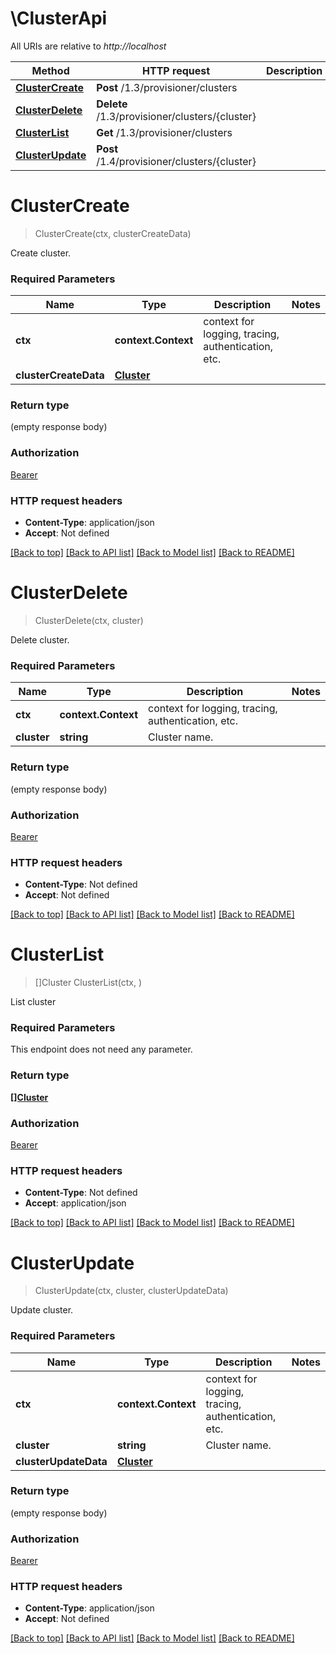 # \ClusterApi

All URIs are relative to *http://localhost*

Method | HTTP request | Description
------------- | ------------- | -------------
[**ClusterCreate**](ClusterApi.md#ClusterCreate) | **Post** /1.3/provisioner/clusters | 
[**ClusterDelete**](ClusterApi.md#ClusterDelete) | **Delete** /1.3/provisioner/clusters/{cluster} | 
[**ClusterList**](ClusterApi.md#ClusterList) | **Get** /1.3/provisioner/clusters | 
[**ClusterUpdate**](ClusterApi.md#ClusterUpdate) | **Post** /1.4/provisioner/clusters/{cluster} | 


# **ClusterCreate**
> ClusterCreate(ctx, clusterCreateData)


Create cluster.

### Required Parameters

Name | Type | Description  | Notes
------------- | ------------- | ------------- | -------------
 **ctx** | **context.Context** | context for logging, tracing, authentication, etc.
  **clusterCreateData** | [**Cluster**](Cluster.md)|  | 

### Return type

 (empty response body)

### Authorization

[Bearer](../README.md#Bearer)

### HTTP request headers

 - **Content-Type**: application/json
 - **Accept**: Not defined

[[Back to top]](#) [[Back to API list]](../README.md#documentation-for-api-endpoints) [[Back to Model list]](../README.md#documentation-for-models) [[Back to README]](../README.md)

# **ClusterDelete**
> ClusterDelete(ctx, cluster)


Delete cluster.

### Required Parameters

Name | Type | Description  | Notes
------------- | ------------- | ------------- | -------------
 **ctx** | **context.Context** | context for logging, tracing, authentication, etc.
  **cluster** | **string**| Cluster name. | 

### Return type

 (empty response body)

### Authorization

[Bearer](../README.md#Bearer)

### HTTP request headers

 - **Content-Type**: Not defined
 - **Accept**: Not defined

[[Back to top]](#) [[Back to API list]](../README.md#documentation-for-api-endpoints) [[Back to Model list]](../README.md#documentation-for-models) [[Back to README]](../README.md)

# **ClusterList**
> []Cluster ClusterList(ctx, )


List cluster

### Required Parameters
This endpoint does not need any parameter.

### Return type

[**[]Cluster**](Cluster.md)

### Authorization

[Bearer](../README.md#Bearer)

### HTTP request headers

 - **Content-Type**: Not defined
 - **Accept**: application/json

[[Back to top]](#) [[Back to API list]](../README.md#documentation-for-api-endpoints) [[Back to Model list]](../README.md#documentation-for-models) [[Back to README]](../README.md)

# **ClusterUpdate**
> ClusterUpdate(ctx, cluster, clusterUpdateData)


Update cluster.

### Required Parameters

Name | Type | Description  | Notes
------------- | ------------- | ------------- | -------------
 **ctx** | **context.Context** | context for logging, tracing, authentication, etc.
  **cluster** | **string**| Cluster name. | 
  **clusterUpdateData** | [**Cluster**](Cluster.md)|  | 

### Return type

 (empty response body)

### Authorization

[Bearer](../README.md#Bearer)

### HTTP request headers

 - **Content-Type**: application/json
 - **Accept**: Not defined

[[Back to top]](#) [[Back to API list]](../README.md#documentation-for-api-endpoints) [[Back to Model list]](../README.md#documentation-for-models) [[Back to README]](../README.md)

